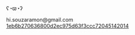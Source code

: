 ʕ◔ϖ◔ʔ

hi.souzaramon@gmail<span>.com<br>
[1eb6b270636800d2ec975d63f3ccc72045142014](https://keyserver.ubuntu.com/pks/lookup?search=1eb6b270636800d2ec975d63f3ccc72045142014&fingerprint=on&op=index)
